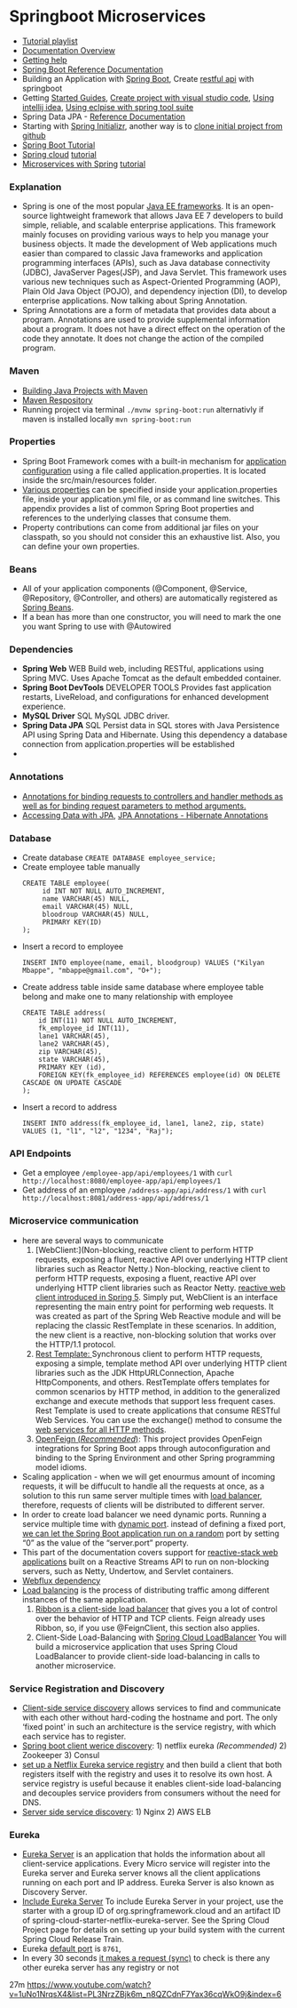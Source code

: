  # Springboot Microservices
 - [Tutorial playlist](https://www.youtube.com/watch?v=9XI8lknaJzM&list=PL3NrzZBjk6m_n8QZCdnF7Yax36cqWkO9j&index=2)
 - [Documentation Overview](https://docs.spring.io/spring-boot/docs/current/reference/html/documentation.html#documentation.first-steps)
 - [Getting help](https://docs.spring.io/spring-boot/docs/current/reference/html/getting-help.html#getting-help)
 - [Spring Boot Reference Documentation](https://docs.spring.io/spring-boot/docs/current/reference/html/index.html)
 - Building an Application with [Spring Boot](https://spring.io/guides/gs/spring-boot/), Create [restful api](https://spring.io/guides/gs/rest-service/) with springboot
 - Getting [Started Guides](https://spring.io/guides), [Create project with visual studio code](https://spring.io/guides/gs/guides-with-vscode/), [Using intellij idea](https://spring.io/guides/gs/intellij-idea/), [Using eclpise with spring tool suite](https://www.eclipse.org/community/eclipse_newsletter/2018/february/springboot.php)
 - Spring Data JPA - [Reference Documentation](https://docs.spring.io/spring-data/jpa/docs/current/reference/html/)
 - Starting with [Spring Initializr](https://start.spring.io/), another way is to [clone initial project from github](https://github.com/spring-guides/getting-started-guides#reveal-maven)
 - [Spring Boot Tutorial](https://www.javatpoint.com/spring-boot-tutorial)
 - [Spring cloud](https://spring.io/projects/spring-cloud) [tutorial](https://www.javatpoint.com/spring-cloud)
 - [Microservices with Spring](https://spring.io/blog/2015/07/14/microservices-with-spring) [tutorial](https://www.javatpoint.com/microservices)

### Explanation
 - Spring is one of the most popular [Java EE frameworks](https://www.geeksforgeeks.org/spring-service-annotation-with-example/). It is an open-source lightweight framework that allows Java EE 7 developers to build simple, reliable, and scalable enterprise applications. This framework mainly focuses on providing various ways to help you manage your business objects. It made the development of Web applications much easier than compared to classic Java frameworks and application programming interfaces (APIs), such as Java database connectivity (JDBC), JavaServer Pages(JSP), and Java Servlet. This framework uses various new techniques such as Aspect-Oriented Programming (AOP), Plain Old Java Object (POJO), and dependency injection (DI), to develop enterprise applications. Now talking about Spring Annotation.
 - Spring Annotations are a form of metadata that provides data about a program. Annotations are used to provide supplemental information about a program. It does not have a direct effect on the operation of the code they annotate. It does not change the action of the compiled program. 

### Maven
 - [Building Java Projects with Maven](https://spring.io/guides/gs/maven/)
 - [Maven Respository](https://mvnrepository.com)
 - Running project via terminal `./mvnw spring-boot:run` alternativly if maven is installed locally `mvn spring-boot:run`

### Properties
 - Spring Boot Framework comes with a built-in mechanism for [application configuration](https://www.javatpoint.com/spring-boot-properties) using a file called application.properties. It is located inside the src/main/resources folder.
 - [Various properties](https://docs.spring.io/spring-boot/docs/current/reference/html/application-properties.html) can be specified inside your application.properties file, inside your application.yml file, or as command line switches. This appendix provides a list of common Spring Boot properties and references to the underlying classes that consume them.
 - Property contributions can come from additional jar files on your classpath, so you should not consider this an exhaustive list. Also, you can define your own properties.

### Beans
 - All of your application components (@Component, @Service, @Repository, @Controller, and others) are automatically registered as [Spring Beans](https://docs.spring.io/spring-boot/docs/current/reference/html/using.html#using.spring-beans-and-dependency-injection).
 - If a bean has more than one constructor, you will need to mark the one you want Spring to use with @Autowired


### Dependencies
 - **Spring Web** WEB  Build web, including RESTful, applications using Spring MVC. Uses Apache Tomcat as the default embedded container.
 - **Spring Boot DevTools** DEVELOPER TOOLS Provides fast application restarts, LiveReload, and configurations for enhanced development experience.
 - **MySQL Driver** SQL  MySQL JDBC driver. 
 - **Spring Data JPA** SQL Persist data in SQL stores with Java Persistence API using Spring Data and Hibernate. Using this dependency a database connection from application.properties will be established
 - 

### Annotations
 - [Annotations for binding requests to controllers and handler methods as well as for binding request parameters to method arguments.](https://docs.spring.io/spring-framework/docs/current/javadoc-api/org/springframework/web/bind/annotation/package-summary.html)
 - [Accessing Data with JPA](https://spring.io/guides/gs/accessing-data-jpa/#initial), [JPA Annotations - Hibernate Annotations](https://www.digitalocean.com/community/tutorials/jpa-hibernate-annotations)


### Database
 - Create database `CREATE DATABASE employee_service;`
 - Create employee table manually
   ```
   CREATE TABLE employee(
        id INT NOT NULL AUTO_INCREMENT,
        name VARCHAR(45) NULL,
        email VARCHAR(45) NULL,
        bloodroup VARCHAR(45) NULL,
        PRIMARY KEY(ID)
   );
   ```
 - Insert a record to employee
    ```
    INSERT INTO employee(name, email, bloodgroup) VALUES ("Kilyan Mbappe", "mbappe@gmail.com", "O+");
    ```
 - Create address table inside same database where employee table belong and make one to many relationship with employee
    ```
    CREATE TABLE address(
        id INT(11) NOT NULL AUTO_INCREMENT,
        fk_employee_id INT(11),
        lane1 VARCHAR(45),
        lane2 VARCHAR(45),
        zip VARCHAR(45),
        state VARCHAR(45),
        PRIMARY KEY (id),
        FOREIGN KEY(fk_employee_id) REFERENCES employee(id) ON DELETE CASCADE ON UPDATE CASCADE
    );
    ```
 - Insert a record to address 
    ```
    INSERT INTO address(fk_employee_id, lane1, lane2, zip, state) VALUES (1, "l1", "l2", "1234", "Raj");
    ```


### API Endpoints
 - Get a employee `/employee-app/api/employees/1` with `curl http://localhost:8080/employee-app/api/employees/1`
 - Get address of an employee `/address-app/api/address/1` with `curl http://localhost:8081/address-app/api/address/1`
    

### Microservice communication
 - here are several ways to communicate
    1. [WebClient:](Non-blocking, reactive client to perform HTTP requests, exposing a fluent, reactive API over underlying HTTP client libraries such as Reactor Netty.) Non-blocking, reactive client to perform HTTP requests, exposing a fluent, reactive API over underlying HTTP client libraries such as Reactor Netty. [reactive web client introduced in Spring 5](https://www.baeldung.com/spring-5-webclient). Simply put, WebClient is an interface representing the main entry point for performing web requests. It was created as part of the Spring Web Reactive module and will be replacing the classic RestTemplate in these scenarios. In addition, the new client is a reactive, non-blocking solution that works over the HTTP/1.1 protocol.
    2. [Rest Template: ](https://docs.spring.io/spring-framework/docs/current/javadoc-api/org/springframework/web/client/RestTemplate.html) Synchronous client to perform HTTP requests, exposing a simple, template method API over underlying HTTP client libraries such as the JDK HttpURLConnection, Apache HttpComponents, and others. RestTemplate offers templates for common scenarios by HTTP method, in addition to the generalized exchange and execute methods that support less frequent cases. Rest Template is used to create applications that consume RESTful Web Services. You can use the exchange() method to consume the [web services for all HTTP methods](https://www.tutorialspoint.com/spring_boot/spring_boot_rest_template.htm). 
    3. [OpenFeign (*Recommended*)](https://spring.io/projects/spring-cloud-openfeign): This project provides OpenFeign integrations for Spring Boot apps through autoconfiguration and binding to the Spring Environment and other Spring programming model idioms.
 - Scaling application - when we will get enourmus amount of incoming requests, it will be diffucult to handle all the requests at once, as a solution to this run same server multiple times with [load balancer](https://spring.io/guides/gs/spring-cloud-loadbalancer/), therefore, requests of clients will be distributed to different server. 
 - In order to create load balancer we need dynamic ports. Running a service multiple time with [dynamic port](https://www.youtube.com/watch?v=a2EZxkwMrjU&t=1635s). instead of defining a fixed port, [we can let the Spring Boot application run on a random](https://www.baeldung.com/spring-boot-running-port) port by setting “0” as the value of the “server.port” property. 
 - This part of the documentation covers support for [reactive-stack web applications](https://docs.spring.io/spring-framework/docs/current/reference/html/web-reactive.html) built on a Reactive Streams API to run on non-blocking servers, such as Netty, Undertow, and Servlet containers. 
 - [Webflux dependency](https://mvnrepository.com/artifact/org.springframework.boot/spring-boot-starter-webflux)
 - [Load balancing](https://www.baeldung.com/spring-cloud-load-balancer) is the process of distributing traffic among different instances of the same application.
    1. [Ribbon is a client-side load balancer](https://cloud.spring.io/spring-cloud-netflix/multi/multi_spring-cloud-ribbon.html#:~:text=Ribbon%20is%20a%20client%2Dside,that%20of%20the%20named%20client.) that gives you a lot of control over the behavior of HTTP and TCP clients. Feign already uses Ribbon, so, if you use @FeignClient, this section also applies.
    2. Client-Side Load-Balancing with [Spring Cloud LoadBalancer](https://spring.io/guides/gs/spring-cloud-loadbalancer/) You will build a microservice application that uses Spring Cloud LoadBalancer to provide client-side load-balancing in calls to another microservice.

### Service Registration and Discovery
 - [Client-side service discovery](https://www.baeldung.com/spring-cloud-netflix-eureka) allows services to find and communicate with each other without hard-coding the hostname and port. The only ‘fixed point' in such an architecture is the service registry, with which each service has to register.
 - [Spring boot client werice discovery](https://www.youtube.com/watch?v=Mamsx7RQocU&list=PL3NrzZBjk6m_n8QZCdnF7Yax36cqWkO9j&index=5): 1) netflix eureka *(Recommended)* 2) Zookeeper 3) Consul
 - [set up a Netflix Eureka service registry](https://spring.io/guides/gs/service-registration-and-discovery/) and then build a client that both registers itself with the registry and uses it to resolve its own host. A service registry is useful because it enables client-side load-balancing and decouples service providers from consumers without the need for DNS.
 - [Server side service discovery](https://www.youtube.com/watch?v=Mamsx7RQocU&list=PL3NrzZBjk6m_n8QZCdnF7Yax36cqWkO9j&index=5): 1) Nginx 2) AWS ELB

### Eureka
 - [Eureka Server](https://www.tutorialspoint.com/spring_boot/spring_boot_eureka_server.htm#:~:text=Eureka%20Server%20is%20an%20application,also%20known%20as%20Discovery%20Server.) is an application that holds the information about all client-service applications. Every Micro service will register into the Eureka server and Eureka server knows all the client applications running on each port and IP address. Eureka Server is also known as Discovery Server.
 - [Include Eureka Server](https://cloud.spring.io/spring-cloud-netflix/multi/multi_spring-cloud-eureka-server.html) To include Eureka Server in your project, use the starter with a group ID of org.springframework.cloud and an artifact ID of spring-cloud-starter-netflix-eureka-server. See the Spring Cloud Project page for details on setting up your build system with the current Spring Cloud Release Train.
 - Eureka [default port](https://www.baeldung.com/spring-boot-change-port) is `8761`, 
 - In every 30 seconds [it makes a request (sync)](https://cloud.spring.io/spring-cloud-netflix/multi/multi_spring-cloud-eureka-server.html#spring-cloud-eureka-server-peer-awareness) to check is there any other eureka server has any registry or not


27m
https://www.youtube.com/watch?v=1uNo1NrqsX4&list=PL3NrzZBjk6m_n8QZCdnF7Yax36cqWkO9j&index=6 




































